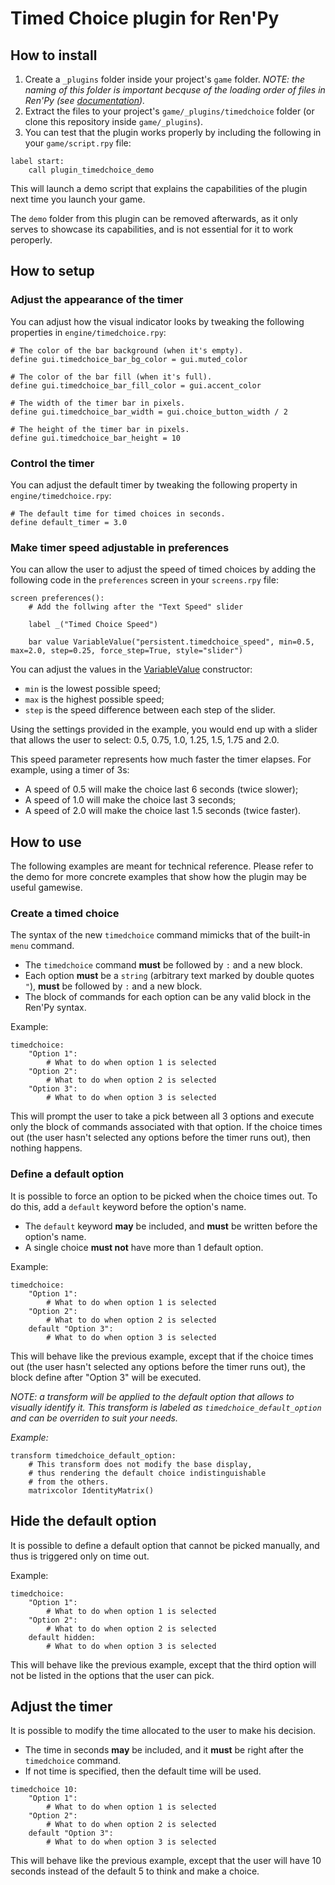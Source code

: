 # Timed Choice plugin for Ren'Py

## How to install

1. Create a `_plugins` folder inside your project's `game` folder. *NOTE: the naming of this folder is important becquse of the loading order of files in Ren'Py (sее [documentation](https://www.renpy.org/doc/html/lifecycle.html#early-phase)).*
2. Extract the files to your project's `game/_plugins/timedchoice` folder (or clone this repository inside `game/_plugins`).
3. You can test that the plugin works properly by including the following in your `game/script.rpy` file:

```rpy
label start:
    call plugin_timedchoice_demo
```

This will launch a demo script that explains the capabilities of the plugin next time you launch your game.

The `demo` folder from this plugin can be removed afterwards, as it only serves to showcase its capabilities, and is not essential for it to work peroperly.

## How to setup

### Adjust the appearance of the timer

You can adjust how the visual indicator looks by tweaking the following properties in `engine/timedchoice.rpy`:

```rpy
# The color of the bar background (when it's empty).
define gui.timedchoice_bar_bg_color = gui.muted_color

# The color of the bar fill (when it's full).
define gui.timedchoice_bar_fill_color = gui.accent_color

# The width of the timer bar in pixels.
define gui.timedchoice_bar_width = gui.choice_button_width / 2

# The height of the timer bar in pixels.
define gui.timedchoice_bar_height = 10
```

### Control the timer

You can adjust the default timer by tweaking the following property in `engine/timedchoice.rpy`:

```rpy
# The default time for timed choices in seconds.
define default_timer = 3.0
```

### Make timer speed adjustable in preferences

You can allow the user to adjust the speed of timed choices by adding the following code in the `preferences` screen in your `screens.rpy` file:

```rpy
screen preferences():
    # Add the follwing after the "Text Speed" slider

    label _("Timed Choice Speed")

    bar value VariableValue("persistent.timedchoice_speed", min=0.5, max=2.0, step=0.25, force_step=True, style="slider")
```

You can adjust the values in the [VariableValue](https://www.renpy.org/doc/html/screen_actions.html#VariableValue) constructor:

- `min` is the lowest possible speed;
- `max` is the highest possible speed;
- `step` is the speed difference between each step of the slider.

Using the settings provided in the example, you would end up with a slider that allows the user to select: 0.5, 0.75, 1.0, 1.25, 1.5, 1.75 and 2.0.

This speed parameter represents how much faster the timer elapses. For example, using a timer of 3s:

- A speed of 0.5 will make the choice last 6 seconds (twice slower);
- A speed of 1.0 will make the choice last 3 seconds;
- A speed of 2.0 will make the choice last 1.5 seconds (twice faster).

## How to use

The following examples are meant for technical reference. Please refer to the demo for more concrete examples that show how the plugin may be useful gamewise.

### Create a timed choice

The syntax of the new `timedchoice` command mimicks that of the built-in `menu` command.

- The `timedchoice` command **must** be followed by `:` and a new block.
- Each option **must** be a `string` (arbitrary text marked by double quotes `"`), **must** be followed by `:` and a new block.
- The block of commands for each option can be any valid block in the Ren'Py syntax.

Example:

```rpy
timedchoice:
    "Option 1":
        # What to do when option 1 is selected
    "Option 2":
        # What to do when option 2 is selected
    "Option 3":
        # What to do when option 3 is selected
```

This will prompt the user to take a pick between all 3 options and execute only the block of commands associated with that option. If the choice times out (the user hasn't selected any options before the timer runs out), then nothing happens.

### Define a default option

It is possible to force an option to be picked when the choice times out. To do this, add a `default` keyword before the option's name.

- The `default` keyword **may** be included, and **must** be written before the option's name.
- A single choice **must not** have more than 1 default option.

Example:

```rpy
timedchoice:
    "Option 1":
        # What to do when option 1 is selected
    "Option 2":
        # What to do when option 2 is selected
    default "Option 3":
        # What to do when option 3 is selected
```

This will behave like the previous example, except that if the choice times out (the user hasn't selected any options before the timer runs out), the block define after "Option 3" will be executed.

*NOTE: a transform will be applied to the default option that allows to visually identify it. This transform is labeled as `timedchoice_default_option` and can be overriden to suit your needs.*

*Example:*

```rpy
transform timedchoice_default_option:
    # This transform does not modify the base display,
    # thus rendering the default choice indistinguishable
    # from the others.
    matrixcolor IdentityMatrix()
```

## Hide the default option

It is possible to define a default option that cannot be picked manually, and thus is triggered only on time out.

Example:

```rpy
timedchoice:
    "Option 1":
        # What to do when option 1 is selected
    "Option 2":
        # What to do when option 2 is selected
    default hidden:
        # What to do when option 3 is selected
```

This will behave like the previous example, except that the third option will not be listed in the options that the user can pick.

## Adjust the timer

It is possible to modify the time allocated to the user to make his decision.

- The time in seconds **may** be included, and it **must** be right after the `timedchoice` command.
- If not time is specified, then the default time will be used.

```rpy
timedchoice 10:
    "Option 1":
        # What to do when option 1 is selected
    "Option 2":
        # What to do when option 2 is selected
    default "Option 3":
        # What to do when option 3 is selected
```

This will behave like the previous example, except that the user will have 10 seconds instead of the default 5 to think and make a choice.
